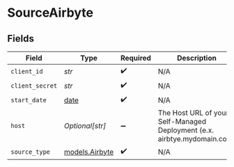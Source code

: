 # SourceAirbyte


## Fields

| Field                                                                    | Type                                                                     | Required                                                                 | Description                                                              |
| ------------------------------------------------------------------------ | ------------------------------------------------------------------------ | ------------------------------------------------------------------------ | ------------------------------------------------------------------------ |
| `client_id`                                                              | *str*                                                                    | :heavy_check_mark:                                                       | N/A                                                                      |
| `client_secret`                                                          | *str*                                                                    | :heavy_check_mark:                                                       | N/A                                                                      |
| `start_date`                                                             | [date](https://docs.python.org/3/library/datetime.html#date-objects)     | :heavy_check_mark:                                                       | N/A                                                                      |
| `host`                                                                   | *Optional[str]*                                                          | :heavy_minus_sign:                                                       | The Host URL of your Self-Managed Deployment (e.x. airbtye.mydomain.com) |
| `source_type`                                                            | [models.Airbyte](../models/airbyte.md)                                   | :heavy_check_mark:                                                       | N/A                                                                      |